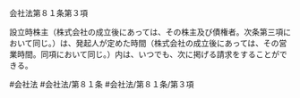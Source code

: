 会社法第８１条第３項

設立時株主（株式会社の成立後にあっては、その株主及び債権者。次条第三項において同じ。）は、発起人が定めた時間（株式会社の成立後にあっては、その営業時間。同項において同じ。）内は、いつでも、次に掲げる請求をすることができる。

#会社法
#会社法/第８１条
#会社法/第８１条/第３項
